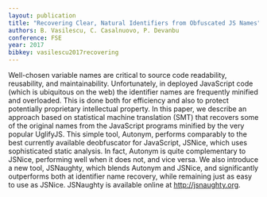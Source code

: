 ```yaml
---
layout: publication
title: "Recovering Clear, Natural Identifiers from Obfuscated JS Names"
authors: B. Vasilescu, C. Casalnuovo, P. Devanbu
conference: FSE
year: 2017
bibkey: vasilescu2017recovering
---
```

 Well-chosen variable names are critical to source code readability, reusability, and maintainability. Unfortunately, in deployed JavaScript code (which is ubiquitous on the web) the identifier names are frequently minified and overloaded. This is done both for efficiency and also to protect potentially proprietary intellectual property. In this paper, we describe an approach based on statistical machine translation (SMT) that recovers some of the original names from the JavaScript programs minified by the very popular UglifyJS. This simple tool, Autonym, performs comparably to the best currently available deobfuscator for JavaScript, JSNice, which uses sophisticated static analysis. In fact, Autonym is quite complementary to JSNice, performing well when it does not, and vice versa. We also introduce a new tool, JSNaughty, which blends Autonym and JSNice, and significantly outperforms both at identifier name recovery, while remaining just as easy to use as JSNice. JSNaughty is available online at http://jsnaughty.org. 

